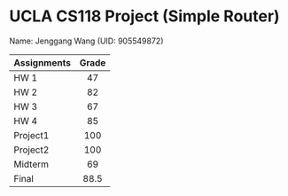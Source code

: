 UCLA CS118 Project (Simple Router)
====================================

Name: Jenggang Wang (UID: 905549872)

| Assignments           |  Grade  |
| --------------------- |:-------:|
| HW 1                  |   47    |
| HW 2                  |   82    |
| HW 3                  |   67    |
| HW 4                  |   85    |
| Project1              |  100    |
| Project2              |  100    |
| Midterm               |   69    |
| Final                 |   88.5  |
